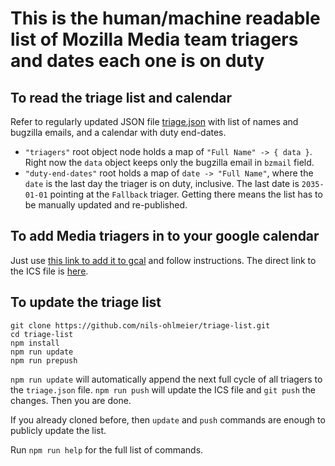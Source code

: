 # This is the human/machine readable list of Mozilla Media team triagers and dates each one is on duty

## To read the triage list and calendar
 Refer to regularly updated JSON file [triage.json](https://nils-ohlmeier.github.io/triage-list/triage.json) with list of names and bugzilla emails, and a calendar with duty end-dates.
- `"triagers"` root object node holds a map of `"Full Name" -> { data }`.  Right now the `data` object keeps only the bugzilla email in `bzmail` field.
- `"duty-end-dates"` root holds a map of `date -> "Full Name"`, where the `date` is the last day the triager is on duty, inclusive.  The last date is `2035-01-01` pointing at the `Fallback` triager.  Getting there means the list has to be manually updated and re-published.

## To add Media triagers in to your google calendar
Just use [this link to add it to gcal](https://calendar.google.com/calendar/r?cid=http://nils-ohlmeier.github.io/triage-list/media-triage.ics) and follow instructions.  The direct link to the ICS file is [here](https://nils-ohlmeier.github.io/triage-list/media-triage.ics).

## To update the triage list
```
git clone https://github.com/nils-ohlmeier/triage-list.git
cd triage-list
npm install
npm run update
npm run prepush
```

`npm run update` will automatically append the next full cycle of all triagers to the `triage.json` file.  `npm run push` will update the ICS file and `git push` the changes.  Then you are done.

If you already cloned before, then `update` and `push` commands are enough to publicly update the list.

Run `npm run help` for the full list of commands.
